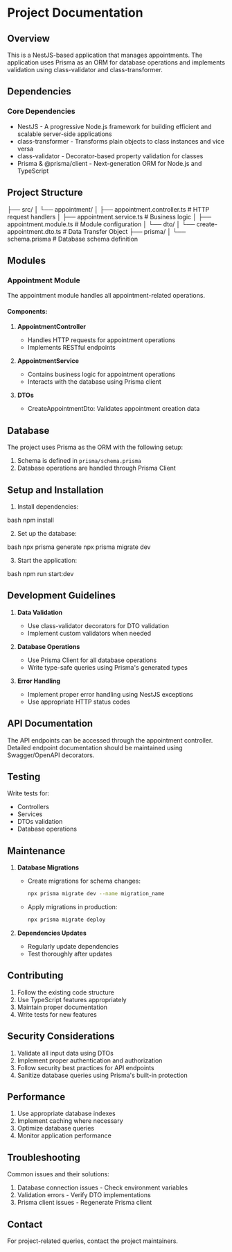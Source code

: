 # Project Documentation

## Overview
This is a NestJS-based application that manages appointments. The application uses Prisma as an ORM for database operations and implements validation using class-validator and class-transformer.

## Dependencies

### Core Dependencies
- NestJS - A progressive Node.js framework for building efficient and scalable server-side applications
- class-transformer - Transforms plain objects to class instances and vice versa
- class-validator - Decorator-based property validation for classes
- Prisma & @prisma/client - Next-generation ORM for Node.js and TypeScript

## Project Structure

├── src/
│ └── appointment/
   │ ├── appointment.controller.ts # HTTP request handlers
   │ ├── appointment.service.ts # Business logic
   │ ├── appointment.module.ts # Module configuration
   │ └── dto/
   │  └── create-appointment.dto.ts # Data Transfer Object
├── prisma/
│ └── schema.prisma # Database schema definition


## Modules

### Appointment Module
The appointment module handles all appointment-related operations.

#### Components:
1. **AppointmentController**
   - Handles HTTP requests for appointment operations
   - Implements RESTful endpoints

2. **AppointmentService**
   - Contains business logic for appointment operations
   - Interacts with the database using Prisma client

3. **DTOs**
   - CreateAppointmentDto: Validates appointment creation data

## Database

The project uses Prisma as the ORM with the following setup:

1. Schema is defined in `prisma/schema.prisma`
2. Database operations are handled through Prisma Client

## Setup and Installation

1. Install dependencies:

bash
npm install


2. Set up the database:

bash
npx prisma generate
npx prisma migrate dev


3. Start the application:

bash
npm run start:dev


## Development Guidelines

1. **Data Validation**
   - Use class-validator decorators for DTO validation
   - Implement custom validators when needed

2. **Database Operations**
   - Use Prisma Client for all database operations
   - Write type-safe queries using Prisma's generated types

3. **Error Handling**
   - Implement proper error handling using NestJS exceptions
   - Use appropriate HTTP status codes

## API Documentation

The API endpoints can be accessed through the appointment controller. Detailed endpoint documentation should be maintained using Swagger/OpenAPI decorators.

## Testing

Write tests for:
- Controllers
- Services
- DTOs validation
- Database operations

## Maintenance

1. **Database Migrations**
   - Create migrations for schema changes:
     ```bash
     npx prisma migrate dev --name migration_name
     ```
   - Apply migrations in production:
     ```bash
     npx prisma migrate deploy
     ```

2. **Dependencies Updates**
   - Regularly update dependencies
   - Test thoroughly after updates

## Contributing

1. Follow the existing code structure
2. Use TypeScript features appropriately
3. Maintain proper documentation
4. Write tests for new features

## Security Considerations

1. Validate all input data using DTOs
2. Implement proper authentication and authorization
3. Follow security best practices for API endpoints
4. Sanitize database queries using Prisma's built-in protection

## Performance

1. Use appropriate database indexes
2. Implement caching where necessary
3. Optimize database queries
4. Monitor application performance

## Troubleshooting

Common issues and their solutions:
1. Database connection issues - Check environment variables
2. Validation errors - Verify DTO implementations
3. Prisma client issues - Regenerate Prisma client

## Contact

For project-related queries, contact the project maintainers.